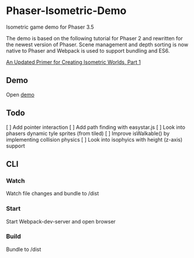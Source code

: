# Phaser-Isometric-Demo
Isometric game demo for Phaser 3.5

The demo is based on the following tutorial for Phaser 2 and rewritten for the newest version of Phaser. Scene management and depth sorting is now native to Phaser and Webpack is used to support bundling and ES6.

[An Updated Primer for Creating Isometric Worlds, Part 1](https://gamedevelopment.tutsplus.com/tutorials/creating-isometric-worlds-primer-for-game-developers-updated--cms-28392)

## Demo
Open [demo](https://daan93.github.io/phaser-isometric-demo/)

## Todo
[ ] Add pointer interaction
[ ] Add path finding with easystar.js
[ ] Look into phasers dynamic tyle sprites (from tiled)
[ ] Improve isWalkable() by implementing collision physics
[ ] Look into isophyics with height (z-axis) support

## CLI

### Watch
Watch file changes and bundle to /dist

### Start
Start Webpack-dev-server and open browser

### Build
Bundle to /dist